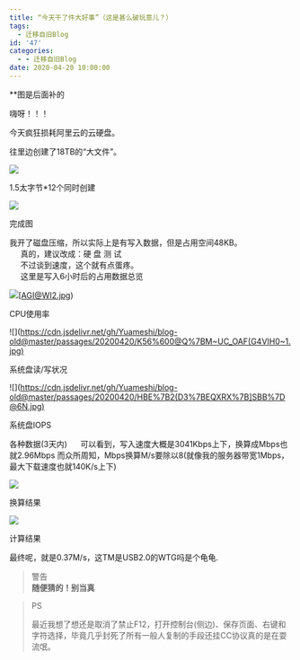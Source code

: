 ```yaml
---
title: “今天干了件大好事”（这是甚么破玩意儿？）
tags:
  - 迁移自旧Blog
id: '47'
categories:
  - - 迁移自旧Blog
date: 2020-04-20 10:00:00
---
```


\*\*图是后面补的

嗨呀！！！

今天疯狂损耗阿里云的云硬盘。

往里边创建了18TB的“大文件”。

![](https://cdn.jsdelivr.net/gh/Yuameshi/blog-old@master/passages/20200420/init.jpg)

1.5太字节\*12个同时创建

![](https://cdn.jsdelivr.net/gh/Yuameshi/blog-old@master/passages/20200420/OHHHHH~1.jpg)

完成图

我开了磁盘压缩，所以实际上是有写入数据，但是占用空间48KB。  
     真的，建议改成：硬 盘 测 试  
     不过谈到速度，这个就有点蛋疼。  
     这里是写入6小时后的占用数据总览

![](https://cdn.jsdelivr.net/gh/Yuameshi/blog-old@master/passages/20200420/@ANNZ%7DC1LM%7B]1V)[AGI@WI2.jpg)

CPU使用率

![](https://cdn.jsdelivr.net/gh/Yuameshi/blog-old@master/passages/20200420/K56%600@Q%7BM~UC_OAF(G4VIH0~1.jpg)

系统盘读/写状况

![](https://cdn.jsdelivr.net/gh/Yuameshi/blog-old@master/passages/20200420/HBE%7B2(D3%7BEQXRX%7B]SBB%7D@6N.jpg)

系统盘IOPS

各种数据(3天内)      可以看到，写入速度大概是3041Kbps上下，换算成Mbps也就2.96Mbps 而众所周知，Mbps换算M/s要除以8(就像我的服务器带宽1Mbps，最大下载速度也就140K/s上下)

![](https://cdn.jsdelivr.net/gh/Yuameshi/blog-old@master/passages/20200420/I]I_5M3O4M%7BRL%7DZ$HW%60]_GT.jpg)

换算结果

![](https://cdn.jsdelivr.net/gh/Yuameshi/blog-old@master/passages/20200420/37.jpg)

计算结果

最终呢，就是0.37M/s，这TM是USB2.0的WTG吗是个龟龟.

> 警告  
> **随便猜的！别当真**

> PS
> 
> 最近我想了想还是取消了禁止F12，打开控制台(侧边)、保存页面、右键和字符选择，毕竟几乎封死了所有一般人复制的手段还挂CC协议真的是在耍流氓。